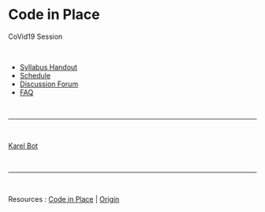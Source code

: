# Code in Place
CoVid19 Session

<br>

- [Syllabus Handout](https://compedu.stanford.edu/codeinplace/v1/#/handout/info)
- [Schedule](https://compedu.stanford.edu/codeinplace/v1/#/course/schedule)
- [Discussion Forum](https://us.edstem.org/courses/490/discussion/)
- [FAQ](https://codeinplace2020.github.io/faqs/coursefaqs.html)

<br>

---

<br>

[Karel Bot](https://compedu.stanford.edu/karel-reader/docs/python/en/intro.html)


<br>

---

<br>

Resources  :  [Code in Place](https://github.com/mori-c/cs106a/blob/master/res/codeinplace/README.md) | [Origin](https://github.com/mori-c/cs106a/blob/master/res/origin/README.md)



